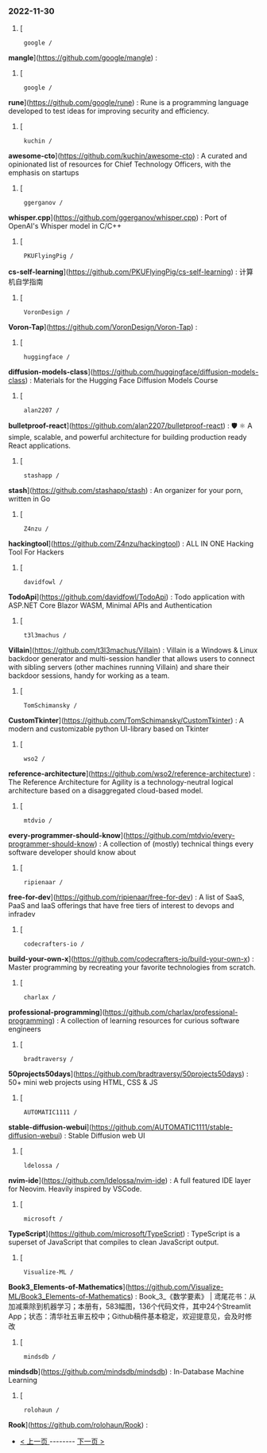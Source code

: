 ### 2022-11-30 
1. [
    

        google /
**mangle**](https://github.com/google/mangle) : 
1. [
    

        google /
**rune**](https://github.com/google/rune) : Rune is a programming language developed to test ideas for improving security and efficiency.
1. [
    

        kuchin /
**awesome-cto**](https://github.com/kuchin/awesome-cto) : A curated and opinionated list of resources for Chief Technology Officers, with the emphasis on startups
1. [
    

        ggerganov /
**whisper.cpp**](https://github.com/ggerganov/whisper.cpp) : Port of OpenAI's Whisper model in C/C++
1. [
    

        PKUFlyingPig /
**cs-self-learning**](https://github.com/PKUFlyingPig/cs-self-learning) : 计算机自学指南
1. [
    

        VoronDesign /
**Voron-Tap**](https://github.com/VoronDesign/Voron-Tap) : 
1. [
    

        huggingface /
**diffusion-models-class**](https://github.com/huggingface/diffusion-models-class) : Materials for the Hugging Face Diffusion Models Course
1. [
    

        alan2207 /
**bulletproof-react**](https://github.com/alan2207/bulletproof-react) : 🛡️ ⚛️ A simple, scalable, and powerful architecture for building production ready React applications.
1. [
    

        stashapp /
**stash**](https://github.com/stashapp/stash) : An organizer for your porn, written in Go
1. [
    

        Z4nzu /
**hackingtool**](https://github.com/Z4nzu/hackingtool) : ALL IN ONE Hacking Tool For Hackers
1. [
    

        davidfowl /
**TodoApi**](https://github.com/davidfowl/TodoApi) : Todo application with ASP.NET Core Blazor WASM, Minimal APIs and Authentication
1. [
    

        t3l3machus /
**Villain**](https://github.com/t3l3machus/Villain) : Villain is a Windows & Linux backdoor generator and multi-session handler that allows users to connect with sibling servers (other machines running Villain) and share their backdoor sessions, handy for working as a team.
1. [
    

        TomSchimansky /
**CustomTkinter**](https://github.com/TomSchimansky/CustomTkinter) : A modern and customizable python UI-library based on Tkinter
1. [
    

        wso2 /
**reference-architecture**](https://github.com/wso2/reference-architecture) : The Reference Architecture for Agility is a technology-neutral logical architecture based on a disaggregated cloud-based model.
1. [
    

        mtdvio /
**every-programmer-should-know**](https://github.com/mtdvio/every-programmer-should-know) : A collection of (mostly) technical things every software developer should know about
1. [
    

        ripienaar /
**free-for-dev**](https://github.com/ripienaar/free-for-dev) : A list of SaaS, PaaS and IaaS offerings that have free tiers of interest to devops and infradev
1. [
    

        codecrafters-io /
**build-your-own-x**](https://github.com/codecrafters-io/build-your-own-x) : Master programming by recreating your favorite technologies from scratch.
1. [
    

        charlax /
**professional-programming**](https://github.com/charlax/professional-programming) : A collection of learning resources for curious software engineers
1. [
    

        bradtraversy /
**50projects50days**](https://github.com/bradtraversy/50projects50days) : 50+ mini web projects using HTML, CSS & JS
1. [
    

        AUTOMATIC1111 /
**stable-diffusion-webui**](https://github.com/AUTOMATIC1111/stable-diffusion-webui) : Stable Diffusion web UI
1. [
    

        ldelossa /
**nvim-ide**](https://github.com/ldelossa/nvim-ide) : A full featured IDE layer for Neovim. Heavily inspired by VSCode.
1. [
    

        microsoft /
**TypeScript**](https://github.com/microsoft/TypeScript) : TypeScript is a superset of JavaScript that compiles to clean JavaScript output.
1. [
    

        Visualize-ML /
**Book3_Elements-of-Mathematics**](https://github.com/Visualize-ML/Book3_Elements-of-Mathematics) : Book_3_《数学要素》 | 鸢尾花书：从加减乘除到机器学习；本册有，583幅图，136个代码文件，其中24个Streamlit App；状态：清华社五审五校中；Github稿件基本稳定，欢迎提意见，会及时修改
1. [
    

        mindsdb /
**mindsdb**](https://github.com/mindsdb/mindsdb) : In-Database Machine Learning
1. [
    

        rolohaun /
**Rook**](https://github.com/rolohaun/Rook) :  

- [ < 上一页 ](https://github.com/able8/github-trending-daily-record/blob/master/2022-11-29.md) -------- [ 下一页 > ](https://github.com/able8/github-trending-daily-record/blob/master/2022-12-01.md)